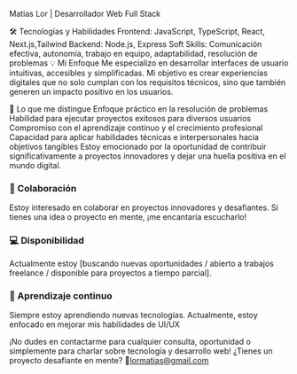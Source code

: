Matias Lor | Desarrollador Web Full Stack 


🛠️ Tecnologías y Habilidades
Frontend: JavaScript, TypeScript, React, Next.js,Tailwind
Backend: Node.js, Express
Soft Skills: Comunicación efectiva, autonomía, trabajo en equipo, adaptabilidad, resolución de problemas
💡 Mi Enfoque
Me especializo en desarrollar interfaces de usuario intuitivas, accesibles y simplificadas. Mi objetivo es crear experiencias digitales que no solo cumplan con los requisitos técnicos, sino que también generen un impacto positivo en los usuarios.

🌟 Lo que me distingue
Enfoque práctico en la resolución de problemas
Habilidad para ejecutar proyectos exitosos para diversos usuarios
Compromiso con el aprendizaje continuo y el crecimiento profesional
Capacidad para aplicar habilidades técnicas e interpersonales hacia objetivos tangibles
Estoy emocionado por la oportunidad de contribuir significativamente a proyectos innovadores y dejar una huella positiva en el mundo digital.

### 🤝 Colaboración

Estoy interesado en colaborar en proyectos innovadores y desafiantes. Si tienes una idea o proyecto en mente, ¡me encantaría escucharlo!

### 💻 Disponibilidad

Actualmente estoy [buscando nuevas oportunidades / abierto a trabajos freelance / disponible para proyectos a tiempo parcial].

### 🌱 Aprendizaje continuo

Siempre estoy aprendiendo nuevas tecnologías. Actualmente, estoy enfocado en mejorar mis habilidades de UI/UX

¡No dudes en contactarme para cualquier consulta, oportunidad o simplemente para charlar sobre tecnología y desarrollo web!
 ¿Tienes un proyecto desafiante en mente?   📧lormatias@gmail.com
